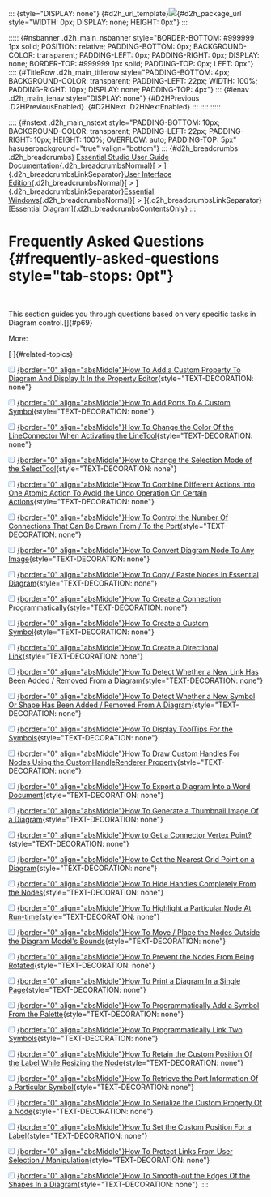 ::: {style="DISPLAY: none"}
[](ms-xhelp:///?Id=d2h_url_template){#d2h_url_template}![](!package_url!){#d2h_package_url style="WIDTH: 0px; DISPLAY: none; HEIGHT: 0px"}
:::

::::: {#nsbanner .d2h_main_nsbanner style="BORDER-BOTTOM: #999999 1px solid; POSITION: relative; PADDING-BOTTOM: 0px; BACKGROUND-COLOR: transparent; PADDING-LEFT: 0px; PADDING-RIGHT: 0px; DISPLAY: none; BORDER-TOP: #999999 1px solid; PADDING-TOP: 0px; LEFT: 0px"}
:::: {#TitleRow .d2h_main_titlerow style="PADDING-BOTTOM: 4px; BACKGROUND-COLOR: transparent; PADDING-LEFT: 22px; WIDTH: 100%; PADDING-RIGHT: 10px; DISPLAY: none; PADDING-TOP: 4px"}
::: {#ienav .d2h_main_ienav style="DISPLAY: none"}
[](ms-xhelp:///?Id=6ae98608-7df4-4c9a-8abe-d679899cf7bb){#D2HPrevious .D2HPreviousEnabled}  [](ms-xhelp:///?Id=b9151be0-b776-48df-b66d-4ea62e9d82d3){#D2HNext .D2HNextEnabled}
:::
::::
:::::

:::: {#nstext .d2h_main_nstext style="PADDING-BOTTOM: 10px; BACKGROUND-COLOR: transparent; PADDING-LEFT: 22px; PADDING-RIGHT: 10px; HEIGHT: 100%; OVERFLOW: auto; PADDING-TOP: 5px" hasuserbackground="true" valign="bottom"}
::: {#d2h_breadcrumbs .d2h_breadcrumbs}
[Essential Studio User Guide Documentation](ms-xhelp:///?Id=12457748-09e3-4d74-a240-8e049cedf030){.d2h_breadcrumbsNormal}[ \> ]{.d2h_breadcrumbsLinkSeparator}[User Interface Edition](ms-xhelp:///?Id=c29296b7-531c-413b-a0ec-488ca1f7f669){.d2h_breadcrumbsNormal}[ \> ]{.d2h_breadcrumbsLinkSeparator}[Essential Windows](ms-xhelp:///?Id=e60759d8-47a4-4570-9d7a-16a68d63f2ea){.d2h_breadcrumbsNormal}[ \> ]{.d2h_breadcrumbsLinkSeparator}[Essential Diagram]{.d2h_breadcrumbsContentsOnly}
:::

# Frequently Asked Questions {#frequently-asked-questions style="tab-stops: 0pt"}

 

This section guides you through questions based on very specific tasks in Diagram control.[]{#p69}

More:

[ ]{#related-topics}

[![](button.gif){border="0" align="absMiddle"}How To Add a Custom Property To Diagram And Display It In the Property Editor](ms-xhelp:///?Id=b9151be0-b776-48df-b66d-4ea62e9d82d3){style="TEXT-DECORATION: none"}

[![](button.gif){border="0" align="absMiddle"}How To Add Ports To A Custom Symbol](ms-xhelp:///?Id=a0f8c203-fbfd-4a01-86cd-ceca846f5924){style="TEXT-DECORATION: none"}

[![](button.gif){border="0" align="absMiddle"}How To Change the Color Of the LineConnector When Activating the LineTool](ms-xhelp:///?Id=a6bdf319-254f-48b2-83c4-8e6e24f641dd){style="TEXT-DECORATION: none"}

[![](button.gif){border="0" align="absMiddle"}How to Change the Selection Mode of the SelectTool](ms-xhelp:///?Id=ab16e153-44cf-44b0-bec7-b50b76f73dd9){style="TEXT-DECORATION: none"}

[![](button.gif){border="0" align="absMiddle"}How To Combine Different Actions Into One Atomic Action To Avoid the Undo Operation On Certain Actions](ms-xhelp:///?Id=1f1c7f8b-6af4-4616-b2ab-bd8384b62ca4){style="TEXT-DECORATION: none"}

[![](button.gif){border="0" align="absMiddle"}How To Control the Number Of Connections That Can Be Drawn From / To the Port](ms-xhelp:///?Id=4181a3ca-483d-4e7e-a0eb-c1e7e6adf762){style="TEXT-DECORATION: none"}

[![](button.gif){border="0" align="absMiddle"}How To Convert Diagram Node To Any Image](ms-xhelp:///?Id=3dba452d-f4b8-4001-8521-3d281a0c62d5){style="TEXT-DECORATION: none"}

[![](button.gif){border="0" align="absMiddle"}How To Copy / Paste Nodes In Essential Diagram](ms-xhelp:///?Id=afeecd8d-8d08-4568-a140-e4c880bf79dc){style="TEXT-DECORATION: none"}

[![](button.gif){border="0" align="absMiddle"}How To Create a Connection Programmatically](ms-xhelp:///?Id=684f6a39-251e-4b41-b783-5f94812df646){style="TEXT-DECORATION: none"}

[![](button.gif){border="0" align="absMiddle"}How To Create a Custom Symbol](ms-xhelp:///?Id=2991281f-8723-4a3a-be10-7630945c1287){style="TEXT-DECORATION: none"}

[![](button.gif){border="0" align="absMiddle"}How To Create a Directional Link](ms-xhelp:///?Id=1a0a22ee-2e5b-4b20-a927-25030878ec8c){style="TEXT-DECORATION: none"}

[![](button.gif){border="0" align="absMiddle"}How To Detect Whether a New Link Has Been Added / Removed From a Diagram](ms-xhelp:///?Id=00c3d576-47d2-4803-9fd5-5d6c7482afef){style="TEXT-DECORATION: none"}

[![](button.gif){border="0" align="absMiddle"}How To Detect Whether a New Symbol Or Shape Has Been Added / Removed From A Diagram](ms-xhelp:///?Id=b754ed71-be07-48ba-b69f-b7443a15acbf){style="TEXT-DECORATION: none"}

[![](button.gif){border="0" align="absMiddle"}How To Display ToolTips For the Symbols](ms-xhelp:///?Id=605276b2-3e40-4626-aa02-1ebbfd1171d5){style="TEXT-DECORATION: none"}

[![](button.gif){border="0" align="absMiddle"}How To Draw Custom Handles For Nodes Using the CustomHandleRenderer Property](ms-xhelp:///?Id=eae21f58-4d7c-4b8f-a2ff-d8fd8c499fcc){style="TEXT-DECORATION: none"}

[![](button.gif){border="0" align="absMiddle"}How To Export a Diagram Into a Word Document](ms-xhelp:///?Id=518e0c72-721b-4aba-a1cb-0ec20cbb8afb){style="TEXT-DECORATION: none"}

[![](button.gif){border="0" align="absMiddle"}How To Generate a Thumbnail Image Of a Diagram](ms-xhelp:///?Id=fa8f4616-7800-446b-a2dd-5f69626422a1){style="TEXT-DECORATION: none"}

[![](button.gif){border="0" align="absMiddle"}How to Get a Connector Vertex Point?](ms-xhelp:///?Id=89650b82-522a-452e-b60c-6d54f08b12a1){style="TEXT-DECORATION: none"}

[![](button.gif){border="0" align="absMiddle"}How to Get the Nearest Grid Point on a Diagram](ms-xhelp:///?Id=8b70717e-33bf-4e70-ad46-29eb82928549){style="TEXT-DECORATION: none"}

[![](button.gif){border="0" align="absMiddle"}How To Hide Handles Completely From the Nodes](ms-xhelp:///?Id=761e6de8-3f8e-4165-ac1b-229d47cb74c1){style="TEXT-DECORATION: none"}

[![](button.gif){border="0" align="absMiddle"}How To Highlight a Particular Node At Run-time](ms-xhelp:///?Id=af51ef2c-0346-40fa-925c-c6236850013e){style="TEXT-DECORATION: none"}

[![](button.gif){border="0" align="absMiddle"}How To Move / Place the Nodes Outside the Diagram Model\'s Bounds](ms-xhelp:///?Id=71858287-5f06-46bc-ac89-89cd3f2377cd){style="TEXT-DECORATION: none"}

[![](button.gif){border="0" align="absMiddle"}How To Prevent the Nodes From Being Rotated](ms-xhelp:///?Id=c82fd3c1-3d13-4e7b-bb67-ed00f64b652b){style="TEXT-DECORATION: none"}

[![](button.gif){border="0" align="absMiddle"}How To Print a Diagram In a Single Page](ms-xhelp:///?Id=b09a9b7e-9ba8-452a-a113-e04e408f97d9){style="TEXT-DECORATION: none"}

[![](button.gif){border="0" align="absMiddle"}How To Programmatically Add a Symbol From the Palette](ms-xhelp:///?Id=c350b40d-795b-45b2-a7a1-bab193ba293e){style="TEXT-DECORATION: none"}

[![](button.gif){border="0" align="absMiddle"}How To Programmatically Link Two Symbols](ms-xhelp:///?Id=674cf455-425f-4946-bd1f-1aab39088c3a){style="TEXT-DECORATION: none"}

[![](button.gif){border="0" align="absMiddle"}How To Retain the Custom Position Of the Label While Resizing the Node](ms-xhelp:///?Id=5249a1ca-418c-407c-b934-4f5afab7f4f9){style="TEXT-DECORATION: none"}

[![](button.gif){border="0" align="absMiddle"}How To Retrieve the Port Information Of a Particular Symbol](ms-xhelp:///?Id=3414c3c8-304b-42b2-be5f-211e356d326e){style="TEXT-DECORATION: none"}

[![](button.gif){border="0" align="absMiddle"}How To Serialize the Custom Property Of a Node](ms-xhelp:///?Id=1ae2f48d-388d-4e50-a068-9ec22f3b08de){style="TEXT-DECORATION: none"}

[![](button.gif){border="0" align="absMiddle"}How To Set the Custom Position For a Label](ms-xhelp:///?Id=06fcf792-aaa5-4fbe-8fe3-d4328aa0fdba){style="TEXT-DECORATION: none"}

[![](button.gif){border="0" align="absMiddle"}How To Protect Links From User Selection / Manipulation](ms-xhelp:///?Id=15be5dcc-a081-4b93-ae1a-9fba7f2579d0){style="TEXT-DECORATION: none"}

[![](button.gif){border="0" align="absMiddle"}How To Smooth-out the Edges Of the Shapes In a Diagram](ms-xhelp:///?Id=1f38f600-fd80-4d00-9401-88adddca6171){style="TEXT-DECORATION: none"}
::::

